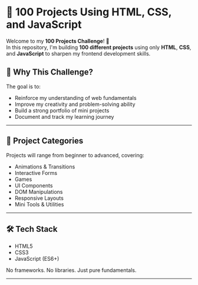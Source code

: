 
# 💯 100 Projects Using HTML, CSS, and JavaScript

Welcome to my **100 Projects Challenge**! 🚀  
In this repository, I'm building **100 different projects** using only **HTML**, **CSS**, and **JavaScript** to sharpen my frontend development skills.

## 🌟 Why This Challenge?

The goal is to:
- Reinforce my understanding of web fundamentals
- Improve my creativity and problem-solving ability
- Build a strong portfolio of mini projects
- Document and track my learning journey


---

## 🧠 Project Categories

Projects will range from beginner to advanced, covering:
- Animations & Transitions
- Interactive Forms
- Games
- UI Components
- DOM Manipulations
- Responsive Layouts
- Mini Tools & Utilities

---

## 🛠 Tech Stack

- HTML5
- CSS3
- JavaScript (ES6+)

No frameworks. No libraries. Just pure fundamentals.

---


